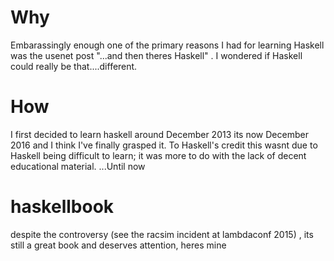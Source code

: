 # Why
Embarassingly enough one of the primary reasons I had for learning Haskell was the usenet post
"...and then theres Haskell" . I wondered if Haskell could really be that....different. 

# How
I first decided to learn haskell around December 2013 its now December 2016 and I think I've finally grasped it. 
To Haskell's credit this wasnt due to Haskell being difficult to learn; it was more to do with the lack of decent educational material.
...Until now

# haskellbook
despite the controversy (see the racsim incident at lambdaconf 2015) , its still a great book and deserves attention, heres mine


